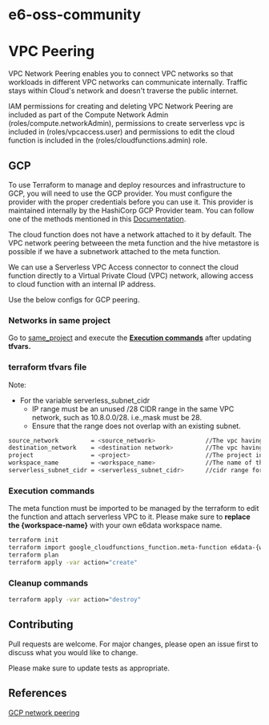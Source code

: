 # e6-oss-community
# VPC Peering

VPC Network Peering enables you to connect VPC networks so that workloads in different VPC networks can communicate internally. Traffic stays within Cloud's network and doesn't traverse the public internet.

IAM permissions for creating and deleting VPC Network Peering are included as part of the Compute Network Admin (roles/compute.networkAdmin), permissions to create serverless vpc is included in (roles/vpcaccess.user) and permissions to edit the cloud function is included in the (roles/cloudfunctions.admin) role.

## GCP

To use Terraform to manage and deploy resources and infrastructure to GCP, you will need to use the GCP provider. You must configure the provider with the proper credentials before you can use it. This provider is maintained internally by the HashiCorp GCP Provider team. You can follow one of the methods mentioned in this [Documentation](https://registry.terraform.io/providers/hashicorp/google/latest/docs/guides/provider_reference).


The cloud function does not have a network attached to it by default. The VPC network peering betweeen the meta function and the  hive metastore is possible if we have a subnetwork attached to the meta function.

We can use a Serverless VPC Access connector to connect the cloud function directly to a Virtual Private Cloud (VPC) network, allowing access to cloud function with an internal IP address.


Use the below configs for GCP peering.

### Networks in same project

Go to [same_project](https://github.com/e6x-labs/e6-oss-community/tree/main/terraform/gcp/network_peering/same_project)  and execute the [**Execution commands**](#execution-commands) after updating **tfvars.**


### terraform tfvars file
Note:
* For the variable serverless_subnet_cidr
    * IP range must be an unused /28 CIDR range in the same VPC network, such as 10.8.0.0/28. i.e.,mask must be 28.
    * Ensure that the range does not overlap with an existing subnet. 


```bash
source_network         = <source_network>              //The vpc having hive configured
destination_network    = <destination network>         //The vpc having engine configured
project                = <project>                     //The project in which hive and engine is configured
workspace_name         = <workspace_name>              //The name of the e6data workspace
serverless_subnet_cidr = <serverless_subnet_cidr>      //cidr range for the serverless vpc
```

### Execution commands

The meta function must be imported to be managed by the terraform to edit the function and attach serverless VPC to it. Please make sure to **replace the {workspace-name}** with your own e6data workspace name. 
```bash
terraform init
terraform import google_cloudfunctions_function.meta-function e6data-{workspace-name}-meta
terraform plan 
terraform apply -var action="create"
```
### Cleanup commands
```bash
terraform apply -var action="destroy" 
```

## Contributing

Pull requests are welcome. For major changes, please open an issue first
to discuss what you would like to change.

Please make sure to update tests as appropriate.

## References

[GCP network peering](https://registry.terraform.io/providers/hashicorp/google/latest/docs/resources/compute_network_peering)
